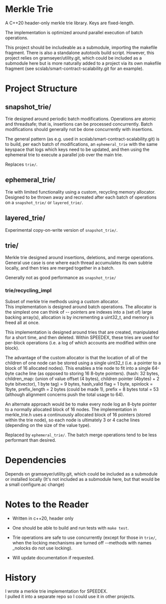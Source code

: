 # Merkle Trie

A C++20 header-only merkle trie library.  Keys are fixed-length.

The implementation is optimized around parallel execution of batch operations.

This project should be includeable as a submodule, importing the makefile fragment.
There is also a standalone autotools build script.
However, this project relies on gramseyer/utility.git, which could be
included as a submodule here but is more naturally 
added to a project via its own makefile fragment
(see scslab/smart-contract-scalability.git for an example).

# Project Structure

## snapshot_trie/

Trie designed around periodic batch modifications.
Operations are atomic and threadsafe;
that is, insertions can be processed concurrently.
Batch modifications should generally not be done concurrently with
insertions.

The general pattern (as e.g. used in scslab/smart-contract-scalability.git)
is to build, per each batch of modifications, an `ephemeral_trie` with the same keyspace 
that logs which keys need to be updated, and then using the ephemeral trie to 
execute a parallel job over the main trie.

Replaces `trie/`.

## ephemeral_trie/

Trie with limited functionality using a custom, recycling memory allocator.
Designed to be thrown away and recreated after each batch of operations on a
`snapshot_trie/` or `layered_trie/`.

## layered_trie/

Experimental copy-on-write version of `snapshot_trie/`.

## trie/

Merkle trie designed around insertions, deletions, and merge operations.
General use case is one where each thread accumulates its own subtrie locally,
and then tries are merged together in a batch.

Generally not as good performance as `snapshot_trie/`

### trie/recycling_impl

Subset of merkle trie methods using a custom allocator.  
This implementation is designed around batch operations.
The allocator is the simplest one can think of -- pointers are indexes into a 
(set of) large backing array(s), allocation is by incrementing a uint32_t,
 and memory is freed all at once.

This implementation is designed around tries that are created, manipulated for a short time,
and then deleted.  Within SPEEDEX, these tries are used for per-block operations
(i.e. a log of which accounts are modified within one block).

The advantage of the custom allocator is that the location of all of the children of one node
can be stored using a single uint32_t (i.e. a pointer to a block of 16 allocated nodes).
This enables a trie node to fit into a single 64-byte cache line (as opposed to storing 16 8-byte pointers).
(hash: 32 bytes, children_map: (union of value offset (4 bytes), children pointer (4bytes) + 2 byte bitvector), 1 byte tag) = 9 bytes,
hash_valid flag = 1 byte, spinlock = 1byte, prefix_length = 2 bytes (could be made 1), prefix = 8 bytes
total = 53 (although alignment concerns push the total usage to 64).

An alternate approach would be to make every node log an 8-byte pointer to a normally allocated
block of 16 nodes.  The implementation in merkle_trie.h uses a continuously allocated block of 16 pointers (stored within the
trie node), so each node is ultimately 3 or 4 cache lines (depending on the size of the value type).

Replaced by `ephemeral_trie/`.  The batch merge operations tend to be less performant than desired.

# Dependencies

Depends on gramseyer/utility.git, which could be included as a submodule or installed locally
(It's not included as a submodule here, but that would be a small configure.ac change)

# Notes to the Reader

- Written in c++20, header only

- One should be able to build and run tests with `make test`.

- Trie operations are safe to use concurrently
  (except for those in `trie/`, when the locking mechanisms are turned off
  --methods with names \_nolocks do not use locking).

- Will update documentation if requested.  

# History

I wrote a merkle trie implementation for SPEEDEX.  
I pulled it into a separate repo so I could use it in other projects.
